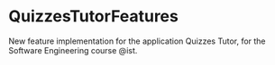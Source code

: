 # QuizzesTutorFeatures
 New feature implementation for the application Quizzes Tutor, for the Software Engineering course @ist.
